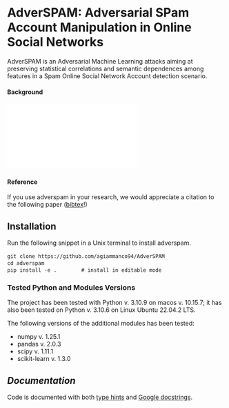 AdverSPAM: Adversarial SPam Account Manipulation in Online Social Networks
========

AdverSPAM is an Adversarial Machine Learning attacks aiming at preserving statistical correlations and semantic dependences among features in a Spam Online Social Network Account detection scenario.

#### Background 

![AttackScenario](/docs/images/attack_scenario.pdf)
 

#### Reference

If you use adverspam in your research, we would appreciate a citation to the following paper ([bibtex](/docs/references/concone2023adverspam.bib)!)


## Installation

Run the following snippet in a Unix terminal to install adverspam.  

```
git clone https://github.com/agiammanco94/AdverSPAM
cd adverspam
pip install -e . 		# install in editable mode  
```

### Tested Python and Modules Versions

The project has been tested with Python v. 3.10.9 on macos v. 10.15.7; it has also been tested on Python v. 3.10.6 on Linux Ubuntu 22.04.2 LTS.

The following versions of the additional modules has been tested:

- numpy v. 1.25.1
- pandas v. 2.0.3
- scipy v. 1.11.1
- scikit-learn v. 1.3.0


## *Documentation*

Code is documented with both [type hints](https://docs.python.org/3/library/typing.html) and [Google docstrings](https://sphinxcontrib-napoleon.readthedocs.io/en/latest/example_google.html).